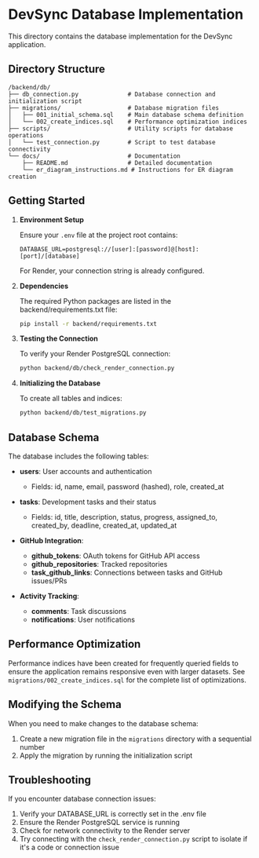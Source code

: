 # DevSync Database Implementation

This directory contains the database implementation for the DevSync application.

## Directory Structure

```
/backend/db/
├── db_connection.py              # Database connection and initialization script
├── migrations/                   # Database migration files
│   ├── 001_initial_schema.sql    # Main database schema definition
│   └── 002_create_indices.sql    # Performance optimization indices
├── scripts/                      # Utility scripts for database operations
│   └── test_connection.py        # Script to test database connectivity
└── docs/                         # Documentation
    ├── README.md                 # Detailed documentation
    └── er_diagram_instructions.md # Instructions for ER diagram creation
```

## Getting Started

1. **Environment Setup**

   Ensure your `.env` file at the project root contains:
   ```
   DATABASE_URL=postgresql://[user]:[password]@[host]:[port]/[database]
   ```

   For Render, your connection string is already configured.

2. **Dependencies**

   The required Python packages are listed in the backend/requirements.txt file:
   ```bash
   pip install -r backend/requirements.txt
   ```

3. **Testing the Connection**

   To verify your Render PostgreSQL connection:
   ```bash
   python backend/db/check_render_connection.py
   ```

4. **Initializing the Database**

   To create all tables and indices:
   ```bash
   python backend/db/test_migrations.py
   ```

## Database Schema

The database includes the following tables:

- **users**: User accounts and authentication
  - Fields: id, name, email, password (hashed), role, created_at
  
- **tasks**: Development tasks and their status
  - Fields: id, title, description, status, progress, assigned_to, created_by, deadline, created_at, updated_at

- **GitHub Integration**:
  - **github_tokens**: OAuth tokens for GitHub API access
  - **github_repositories**: Tracked repositories
  - **task_github_links**: Connections between tasks and GitHub issues/PRs

- **Activity Tracking**:
  - **comments**: Task discussions
  - **notifications**: User notifications

## Performance Optimization

Performance indices have been created for frequently queried fields to ensure the application remains responsive even with larger datasets. See `migrations/002_create_indices.sql` for the complete list of optimizations.

## Modifying the Schema

When you need to make changes to the database schema:

1. Create a new migration file in the `migrations` directory with a sequential number
2. Apply the migration by running the initialization script

## Troubleshooting

If you encounter database connection issues:

1. Verify your DATABASE_URL is correctly set in the .env file
2. Ensure the Render PostgreSQL service is running
3. Check for network connectivity to the Render server
4. Try connecting with the `check_render_connection.py` script to isolate if it's a code or connection issue
